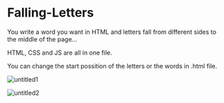 # Falling-Letters

You write a word you want in HTML and letters fall from different sides to the middle of the page...

HTML, CSS and JS are all in one file.

You can change the start possition of the letters or the words in .html file.

![untitled1](https://user-images.githubusercontent.com/31318398/30928435-f375e8f6-a3bb-11e7-9a39-d68cc14d1ce3.png)

![untitled2](https://user-images.githubusercontent.com/31318398/30928436-f490a6ae-a3bb-11e7-87b1-0e8a543150e2.png)
